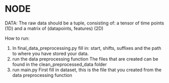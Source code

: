 # NODE

DATA:
The raw data should be a tuple, consisting of: a tensor of time points (1D) and a matrix of (datapoints, features) (2D)

How to run:
1) In final_data_preprocessing.py fill in:
    start, shifts, suffixes and the path to where you have stored your data.
2) run the data preprocessing function
    The files that are created can be found in the clean_preprocessed_data folder
3) run main.py
    First fill in dataset, this is the file that you created from the data preprocessing function

